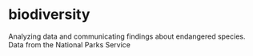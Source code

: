# biodiversity
 Analyzing data and communicating findings about endangered species. Data from the National Parks Service

